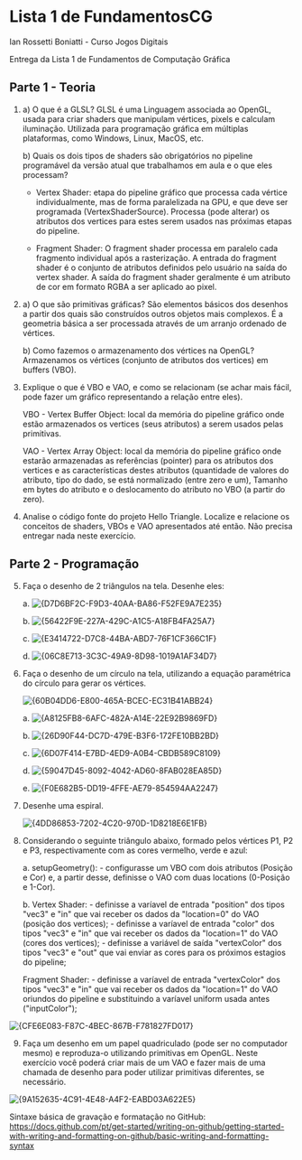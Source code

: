 # Lista 1 de FundamentosCG

Ian Rossetti Boniatti - Curso Jogos Digitais 

Entrega da Lista 1 de Fundamentos de Computação Gráfica

## Parte 1 - Teoria

1.
   a) O que é a GLSL?
   GLSL é uma Linguagem associada ao OpenGL, usada para criar shaders que manipulam vértices, pixels e calculam iluminação. Utilizada para programação gráfica em múltiplas plataformas, como Windows, Linux, MacOS,
etc.

   b) Quais os dois tipos de shaders são obrigatórios no pipeline programável da versão atual que trabalhamos em aula e o que eles processam?

   - Vertex Shader: etapa do pipeline gráfico que processa cada vértice individualmente, mas de forma paralelizada na GPU, e que deve ser programada (VertexShaderSource). Processa (pode alterar) os atributos dos vertices para estes serem usados nas próximas etapas do pipeline. 
  
   - Fragment Shader: O fragment shader processa em paralelo cada fragmento individual após a rasterização. A entrada do fragment shader é o conjunto de atributos definidos pelo usuário na saída do vertex shader. A saída do fragment shader geralmente é um atributo de cor em formato RGBA a ser aplicado ao pixel.
  

2.
   a) O que são primitivas gráficas?
     São elementos básicos dos desenhos a partir dos quais são construídos outros objetos mais complexos. É a geometria básica a ser processada através de um arranjo ordenado de vértices.

   b) Como fazemos o armazenamento dos vértices na OpenGL?
     Armazenamos os vértices (conjunto de atributos dos vertices) em buffers (VBO).
  

3. Explique o que é VBO e VAO, e como se relacionam (se achar mais fácil, pode fazer um gráfico representando a relação entre eles).

   VBO - Vertex Buffer Object: local da memória do pipeline gráfico onde estão armazenados os vertices (seus atributos) a serem usados pelas primitivas.

   VAO - Vertex Array Object: local da memória do pipeline gráfico onde estarão armazenadas as referências (pointer) para os atributos dos vertices e as características destes atributos (quantidade de valores do atributo, tipo do dado, se está normalizado (entre zero e um), Tamanho em bytes do atributo e o deslocamento do atributo no VBO (a partir do zero).

  
4. Analise o código fonte do projeto Hello Triangle. Localize e relacione os conceitos de shaders, VBOs e VAO apresentados até então. Não precisa entregar nada neste exercício.



## Parte 2 - Programação

5. Faça o desenho de 2 triângulos na tela. Desenhe eles:
   
   a. ![{D7D6BF2C-F9D3-40AA-BA86-F52FE9A7E235}](https://github.com/user-attachments/assets/3efa87d5-a18a-417d-8de5-61cf130c10ab)

   b. ![{56422F9E-227A-429C-A1C5-A18FB4FA25A7}](https://github.com/user-attachments/assets/177b0161-42f2-437d-bf34-1874f00d8c96)

   c. ![{E3414722-D7C8-44BA-ABD7-76F1CF366C1F}](https://github.com/user-attachments/assets/6f6605b4-3c32-4150-b3b4-90537794ab84)

   d. ![{06C8E713-3C3C-49A9-8D98-1019A1AF34D7}](https://github.com/user-attachments/assets/2501d3ce-18c5-425a-825d-1efe4376ad0c)




6. Faça o desenho de um círculo na tela, utilizando a equação paramétrica do círculo para gerar os vértices.

   ![{60B04DD6-E800-465A-BCEC-EC31B41ABB24}](https://github.com/user-attachments/assets/5a79a819-2e57-4390-a091-17fde12a8068)

   a. ![{A8125FB8-6AFC-482A-A14E-22E92B9869FD}](https://github.com/user-attachments/assets/e27a59a5-a010-413e-866c-71e2485d14de)

   b. ![{26D90F44-DC7D-479E-B3F6-172FE10BB2BD}](https://github.com/user-attachments/assets/d5869536-fb2c-484f-b88c-83bc0207cecf)

   c. ![{6D07F414-E7BD-4ED9-A0B4-CBDB589C8109}](https://github.com/user-attachments/assets/1cc81832-97b0-4844-ba6e-72908680449f)

   d. ![{59047D45-8092-4042-AD60-8FAB028EA85D}](https://github.com/user-attachments/assets/390c6219-ee4f-44e5-8395-3edcb1852c0f)

   e. ![{F0E682B5-DD19-4FFE-AE79-854594AA2247}](https://github.com/user-attachments/assets/2fb0e6a8-479a-49ea-9b2a-1f99ebb5c073)



7. Desenhe uma espiral.

   ![{4DD86853-7202-4C20-970D-1D8218E6E1FB}](https://github.com/user-attachments/assets/329e940a-da80-4060-b08a-8b3225fe3a4c)


8. Considerando o seguinte triângulo abaixo, formado pelos vértices P1, P2 e P3, respectivamente com as cores vermelho, verde e azul:

   a. setupGeometry():   - configurasse um VBO com dois atributos (Posição e Cor) e, a partir desse, definisse o VAO com duas locations (0-Posição e 1-Cor).

   b. Vertex Shader:    - definisse a varíavel de entrada "position" dos tipos "vec3" e "in" que vai receber os dados da "location=0" do VAO (posição dos vertices);
                        - definisse a varíavel de entrada "color" dos tipos "vec3" e "in" que vai receber os dados da "location=1" do VAO (cores dos vertices);
                        - definisse a variável de saída "vertexColor" dos tipos "vec3" e "out" que vai enviar as cores para os próximos estagios do pipeline;

      Fragment Shader:  - definisse a varíavel de entrada "vertexColor" dos tipos "vec3" e "in" que vai receber os dados da "location=1" do VAO oriundos do pipeline e substituindo a varíavel uniform usada antes ("inputColor");

![{CFE6E083-F87C-4BEC-867B-F781827FD017}](https://github.com/user-attachments/assets/9fecbbf9-fa85-4cd7-9bab-1b3c7e526f63)


9. Faça um desenho em um papel quadriculado (pode ser no computador mesmo) e reproduza-o utilizando primitivas em OpenGL. Neste exercício você poderá criar mais de um VAO e fazer mais de uma chamada de desenho para poder utilizar primitivas diferentes, se necessário.

![{9A152635-4C91-4E48-A4F2-EABD03A622E5}](https://github.com/user-attachments/assets/64b8cfc8-60b6-464e-b705-e69babcf953c)





Sintaxe básica de gravação e formatação no GitHub:
https://docs.github.com/pt/get-started/writing-on-github/getting-started-with-writing-and-formatting-on-github/basic-writing-and-formatting-syntax
